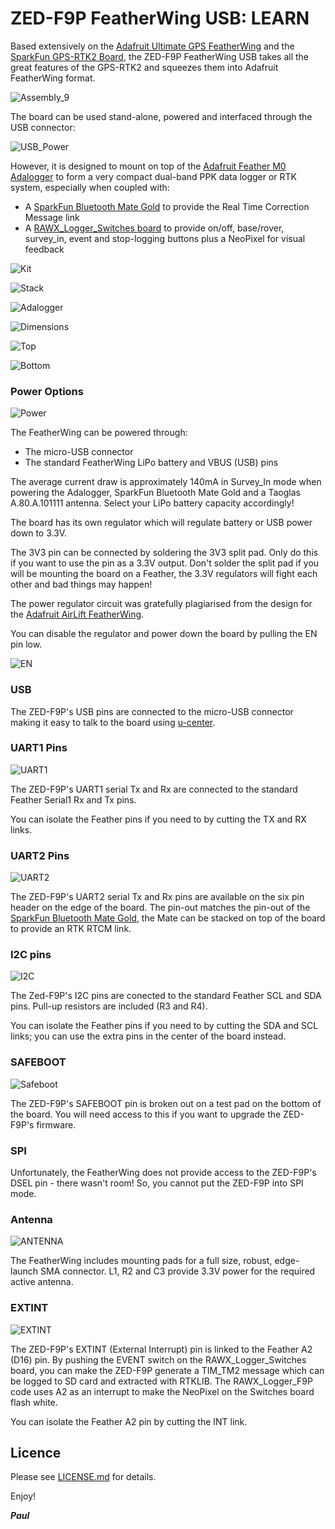 # ZED-F9P FeatherWing USB: LEARN

Based extensively on the [Adafruit Ultimate GPS FeatherWing](https://www.adafruit.com/product/3133) and the
[SparkFun GPS-RTK2 Board](https://www.sparkfun.com/products/15136), the ZED-F9P FeatherWing USB takes all the great features of the GPS-RTK2 and squeezes them
into Adafruit FeatherWing format.

![Assembly_9](https://github.com/PaulZC/ZED-F9P_FeatherWing_USB/blob/master/img/Assembly_9.JPG)

The board can be used stand-alone, powered and interfaced through the USB connector:

![USB_Power](https://github.com/PaulZC/ZED-F9P_FeatherWing_USB/blob/master/img/USB_Power.JPG)

However, it is designed to mount on top of the [Adafruit Feather M0 Adalogger](https://www.adafruit.com/products/2796)
to form a very compact dual-band PPK data logger or RTK system, especially when coupled with:
- A [SparkFun Bluetooth Mate Gold](https://www.sparkfun.com/products/12580) to provide the Real Time Correction Message link
- A [RAWX_Logger_Switches board](https://github.com/PaulZC/RAWX_Logger_Switches) to provide on/off, base/rover, survey_in, event and stop-logging buttons plus a NeoPixel for visual feedback

![Kit](https://github.com/PaulZC/ZED-F9P_FeatherWing_USB/blob/master/img/Kit.JPG)

![Stack](https://github.com/PaulZC/ZED-F9P_FeatherWing_USB/blob/master/img/Stack.JPG)

![Adalogger](https://github.com/PaulZC/ZED-F9P_FeatherWing_USB/blob/master/img/Adalogger.JPG)

![Dimensions](https://github.com/PaulZC/ZED-F9P_FeatherWing_USB/blob/master/img/Dimensions.PNG)

![Top](https://github.com/PaulZC/ZED-F9P_FeatherWing_USB/blob/master/img/Top.JPG)

![Bottom](https://github.com/PaulZC/ZED-F9P_FeatherWing_USB/blob/master/img/Bottom.JPG)

### Power Options

![Power](https://github.com/PaulZC/ZED-F9P_FeatherWing_USB/blob/master/img/Power.JPG)

The FeatherWing can be powered through:
- The micro-USB connector
- The standard FeatherWing LiPo battery and VBUS (USB) pins

The average current draw is approximately 140mA in Survey_In mode when powering the Adalogger, SparkFun Bluetooth Mate Gold and a Taoglas A.80.A.101111 antenna. Select your LiPo battery capacity accordingly!

The board has its own regulator which will regulate battery or USB power down to 3.3V.

The 3V3 pin can be connected by soldering the 3V3 split pad. Only do this if you want to use the pin as a 3.3V output. Don't solder the split pad if you will be mounting the board on a Feather,
the 3.3V regulators will fight each other and bad things may happen!

The power regulator circuit was gratefully plagiarised from the design for the [Adafruit AirLift FeatherWing](https://www.adafruit.com/product/4264).

You can disable the regulator and power down the board by pulling the EN pin low.

![EN](https://github.com/PaulZC/ZED-F9P_FeatherWing_USB/blob/master/img/EN.JPG)

### USB

The ZED-F9P's USB pins are connected to the micro-USB connector making it easy to talk to the board using [u-center](https://www.u-blox.com/en/product/u-center).

### UART1 Pins

![UART1](https://github.com/PaulZC/ZED-F9P_FeatherWing_USB/blob/master/img/UART1.JPG)

The ZED-F9P's UART1 serial Tx and Rx are connected to the standard Feather Serial1 Rx and Tx pins.

You can isolate the Feather pins if you need to by cutting the TX and RX links.

### UART2 Pins

![UART2](https://github.com/PaulZC/ZED-F9P_FeatherWing_USB/blob/master/img/UART2.JPG)

The ZED-F9P's UART2 serial Tx and Rx pins are available on the six pin header on the edge of the board. The pin-out matches the pin-out of the
[SparkFun Bluetooth Mate Gold](https://www.sparkfun.com/products/12580), the Mate can be stacked on top of the board to provide an RTK RTCM link.

### I2C pins

![I2C](https://github.com/PaulZC/ZED-F9P_FeatherWing_USB/blob/master/img/I2C.JPG)

The Zed-F9P's I2C pins are conected to the standard Feather SCL and SDA pins. Pull-up resistors are included (R3 and R4).

You can isolate the Feather pins if you need to by cutting the SDA and SCL links; you can use the extra pins in the center of the board instead.

### SAFEBOOT

![Safeboot](https://github.com/PaulZC/ZED-F9P_FeatherWing_USB/blob/master/img/Safeboot.JPG)

The ZED-F9P's SAFEBOOT pin is broken out on a test pad on the bottom of the board. You will need access to this if you want to upgrade the ZED-F9P's firmware.

### SPI

Unfortunately, the FeatherWing does not provide access to the ZED-F9P's DSEL pin - there wasn't room! So, you cannot put the ZED-F9P into SPI mode.

### Antenna

![ANTENNA](https://github.com/PaulZC/ZED-F9P_FeatherWing_USB/blob/master/img/ANTENNA.JPG)

The FeatherWing includes mounting pads for a full size, robust, edge-launch SMA connector. L1, R2 and C3 provide 3.3V power for the required active antenna.

### EXTINT

![EXTINT](https://github.com/PaulZC/ZED-F9P_FeatherWing_USB/blob/master/img/EXTINT.JPG)

The ZED-F9P's EXTINT (External Interrupt) pin is linked to the Feather A2 (D16) pin. By pushing the EVENT switch on the RAWX_Logger_Switches board, you can make the ZED-F9P
generate a TIM_TM2 message which can be logged to SD card and extracted with RTKLIB. The RAWX_Logger_F9P code uses A2 as an interrupt to make the NeoPixel on the Switches board flash white.

You can isolate the Feather A2 pin by cutting the INT link.

## Licence

Please see [LICENSE.md](./LICENSE.md) for details.

Enjoy!

**_Paul_**